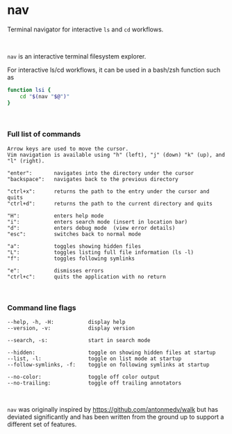# nav
Terminal navigator for interactive `ls` and `cd` workflows.

<br/>



`nav` is an interactive terminal filesystem explorer.

For interactive ls/cd workflows, it can be used in a bash/zsh function such as
```bash
function lsi {
	cd "$(nav "$@")"
}
```

<br/>

### Full list of commands

	Arrow keys are used to move the cursor.
	Vim navigation is available using "h" (left), "j" (down) "k" (up), and "l" (right).

	"enter":       navigates into the directory under the cursor
	"backspace":   navigates back to the previous directory

	"ctrl+x":      returns the path to the entry under the cursor and quits
	"ctrl+d":      returns the path to the current directory and quits

	"H":           enters help mode
	"i":           enters search mode (insert in location bar)
	"d":           enters debug mode  (view error details)
	"esc":         switches back to normal mode

	"a":           toggles showing hidden files
	"L":           toggles listing full file information (ls -l)
	"f":           toggles following symlinks

	"e":           dismisses errors
	"ctrl+c":      quits the application with no return

<br/>

### Command line flags

	--help, -h, -H:           display help
	--version, -v:            display version

	--search, -s:             start in search mode

	--hidden:                 toggle on showing hidden files at startup
	--list, -l:               toggle on list mode at startup
	--follow-symlinks, -f:    toggle on following symlinks at startup

	--no-color:               toggle off color output
	--no-trailing:            toggle off trailing annotators
<br/>


`nav` was originally inspired by https://github.com/antonmedv/walk but has deviated significantly and has been written from the ground up to support a different set of features.
